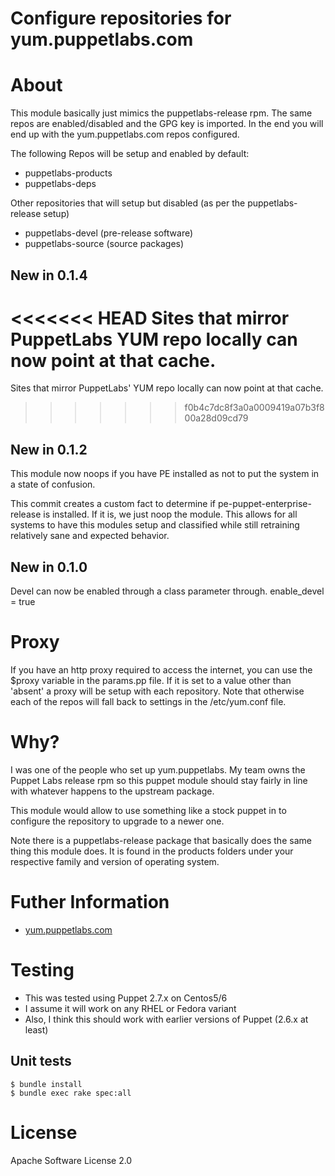 # Configure repositories for yum.puppetlabs.com

# About
This module basically just mimics the puppetlabs-release rpm. The same repos are
enabled/disabled and the GPG key is imported.  In the end you will end up with
the yum.puppetlabs.com repos configured.

The following Repos will be setup and enabled by default:

  * puppetlabs-products
  * puppetlabs-deps

Other repositories that will setup but disabled (as per the puppetlabs-release setup)

   * puppetlabs-devel (pre-release software)
   * puppetlabs-source (source packages)

## New in 0.1.4

<<<<<<< HEAD
Sites that mirror PuppetLabs YUM repo locally can now point at that cache.
=======
Sites that mirror PuppetLabs' YUM repo locally can now point at
that cache.
>>>>>>> f0b4c7dc8f3a0a0009419a07b3f800a28d09cd79

## New in 0.1.2

This module now noops if you have PE installed as not to put the system in a state of confusion.

This commit creates a custom fact to determine if pe-puppet-enterprise-release
is installed. If it is, we just noop the module. This allows for all systems to
have this modules setup and classified while still retraining relatively sane
and expected behavior.

## New in 0.1.0

Devel can now be enabled through a class parameter through.
  enable_devel = true

# Proxy
If you have an http proxy required to access the internet, you can use the
$proxy variable in the params.pp file. If it is set to a value other than
'absent' a proxy will be setup with each repository.  Note that otherwise each
of the repos will fall back to settings in the /etc/yum.conf file.

# Why?
I was one of the people who set up yum.puppetlabs. My team owns the Puppet Labs
release rpm so this puppet module should stay fairly in line with whatever
happens to the upstream package.

This module would allow to use something like a stock puppet in to configure
the repository to upgrade to a newer one.

Note there is a puppetlabs-release package that basically does the same thing
this module does.  It is found in the products folders under your respective
family and version of operating system.

# Futher Information

  * [yum.puppetlabs.com](http://yum.puppetlabs.com)

# Testing

  * This was tested using Puppet 2.7.x on Centos5/6
  * I assume it will work on any RHEL or Fedora variant
  * Also, I think this should work with earlier versions of Puppet (2.6.x at least)

## Unit tests

    $ bundle install
    $ bundle exec rake spec:all

# License
Apache Software License 2.0
